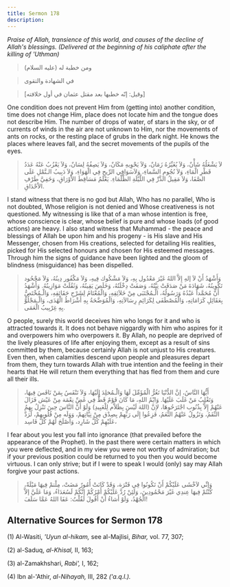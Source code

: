 ```yaml
---
title: Sermon 178
description: 
---
```


*Praise of Allah, transience of this world, and causes of the decline of
Allah\'s blessings. (Delivered at the beginning of his caliphate after
the killing of 'Uthman)*

> ومن خطبة له (عليه السلام)

> في الشهادة والتقوى

> \[وقيل: إنّه خطبها بعد مقتل عثمان في أول خلافته\]

One condition does not prevent Him from (getting into) another
condition, time does not change Him, place does not locate him and the
tongue does not describe Him. The number of drops of water, of stars in
the sky, or of currents of winds in the air are not unknown to Him, nor
the movements of ants on rocks, or the resting place of grubs in the
dark night. He knows the places where leaves fall, and the secret
movements of the pupils of the eyes.

> لاَ يَشْغَلُهُ شَأْنٌ، وَلاَ يُغَيِّرُهُ زَمَانٌ، وَلاَ يَحْوِيهِ مَكَانٌ، وَلاَ يَصِفُهُ لِسَانٌ، وَلاَ يَعْزُبُ
> عَنْهُ عَدَدُ قَطْرِ الْمَاءِ، وَلاَ نُجُومِ السَّماءِ، وَلاَسَوَافِي الرِّيحِ فِي الْهَوَاءِ، وَلاَ دَبِيبُ
> الـنَّمْلِ عَلَى الصَّفَا، وَلاَ مَقِيلُ الذَّرِّ فِي اللَّيْلَةِ الظَّلْمَاءِ. يَعْلَمُ مَسَاقِطَ الاْوْرَاقِ،
> وَخَفِيَّ طَرْفِ الاْحْدَاقِ.

I stand witness that there is no god but Allah, Who has no parallel, Who
is not doubted, Whose religion is not denied and Whose creativeness is
not questioned. My witnessing is like that of a man whose intention is
free, whose conscience is clear, whose belief is pure and whose loads
(of good actions) are heavy. I also stand witness that Muhammad - the
peace and blessings of Allah be upon him and his progeny - is His slave
and His Messenger, chosen from His creations, selected for detailing His
realities, picked for His selected honours and chosen for His esteemed
messages. Through him the signs of guidance have been lighted and the
gloom of blindness (misguidance) has been dispelled.

> وَأَشْهَدُ أَنْ لاَ إلهِ إِلاَّ اللهُ غَيْرَ مَعْدُول بِهِ، وَلاَ مَشْكُوك فِيهِ، وَلاَ مَكْفُور دِينُهُ،
> وَلاَ مَجْحُود تَكْوِينُهُ، شَهَادَةَ مَنْ صَدَقَتْ نِيَّتُهُ، وَصَفَتْ دِخْلَتُهُ، وَخَلَصَ يَقِينُهُ، وَثَقُلَتْ
> مَوَازِينُهُ. وَأَشْهَدُ أَنَّ مُحَمَّداً عَبْدُهُ وَرَسُولُهُ، الْـمُجْتَبَى مِنْ خَلاَئِقِهِ، وَالْمُعْتَامُ لِشَرْحِ
> حَقَائِقِهِ، وَالْـمُخْتَصُّ بِعَقَائِلِ كَرَامَاتِهِ، وَالْمُصْطَفَى لِكَرَائِمِ رِسَالاَتِهِ، وَالْمُوَضَّحَةُ بِهِ
> أَشْرَاطُ الْهُدَى، وَالْـمَجْلُوُّ بِهِ غِرْبِيبُ الْعَمَى.

O people, surely this world deceives him who longs for it and who is
attracted towards it. It does not behave niggardly with him who aspires
for it and overpowers him who overpowers it. By Allah, no people are
deprived of the lively pleasures of life after enjoying them, except as
a result of sins committed by them, because certainly Allah is not
unjust to His creatures. Even then, when calamities descend upon people
and pleasures depart from them, they turn towards Allah with true
intention and the feeling in their hearts that He will return them
everything that has fled from them and cure all their ills.

> أَيُّهَا النَّاسُ، إنَّ الدُّنْيَا تَغُرُّ الْمُؤَمِّلَ لَهَا وَالْـمُخلِدَ إِلَيْهَا، وَلاَ تَنْفَسُ بِمَنْ نَافَسَ
> فِيهَا، وَتَغْلِبُ مَنْ غَلَبَ عَلَيْهَا. وَايْمُ اللهِ، مَا كَانَ قَوْمٌ قَطُّ فِي غَضِّ نِعْمَة مِنْ عَيْش
> فَزَالَ عَنْهُمْ إِلاَّ بِذُنُوب اجْتَرَحُوهَا، لاِنَّ (اللهَ لَيْسَ بِظَلاَّم لِلْعَبِيدِ) وَلَوْ أَنَّ النَّاسَ
> حِينَ تَنْزِلُ بِهِمُ النِّقَمُ، وَتَزُولُ عَنْهُمُ النِّعَمُ، فَزِعُوا إِلَى رَبِّهِمْ بِصِدْق مِنْ نِيَّاتِهمْ،
> وَوَلَه مِنْ قُلُوبِهمْ، لَرَدَّ عَلَيْهِمْ كُلَّ شَارِد، وَأَصْلَحَ لَهُمْ كُلَّ فَاسِد،

I fear about you lest you fall into ignorance (that prevailed before the
appearance of the Prophet). In the past there were certain matters in
which you were deflected, and in my view you were not worthy of
admiration; but if your previous position could be returned to you then
you would become virtuous. I can only strive; but if I were to speak I
would (only) say may Allah forgive your past actions.

> وَإنِّي لاَخْشَى عَلَيْكُمْ أَنْ تَكُونُوا فِي فَتْرَة، وَقَدْ كَانَتْ أُمُورٌ مَضَتْ، مِلْتمْ فِيهَا مَيْلَةً،
> كُنْتُمْ فِيهَا عِندِي غَيْرَ مَحْمُودِينَ، وَلَئِنْ رُدَّ عَلَيْكُمْ أَمْرُكُمْ إنَّكُمْ لَسُعَدَاءُ، وَمَا عَلَيَّ
> إلاَّ الْجُهْدُ، وَلَوْ أَشاءُ أَنْ أَقُولَ لَقُلْتُ: عَفَا اللهُ عَمَّا سَلَفَ!

## Alternative Sources for Sermon 178

\(1\) Al-Wasiti, *'Uyun al-hikam,* see al-Majlisi, *Bihar,* vol. 77,
307;

\(2\) al-Saduq, *al-Khisal,* II, 163;

\(3\) al-Zamakhshari, *Rabi',* I, 162;

\(4\) Ibn al-\'Athir, *al-Nihayah,* III, 282 *('a.q.l.).*